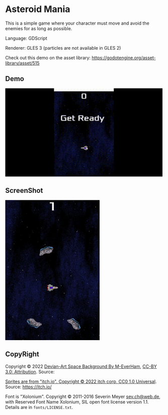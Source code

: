 # Asteroid Mania

This is a simple game where your character must move
and avoid the enemies for as long as possible.

Language: GDScript

Renderer: GLES 3 (particles are not available in GLES 2)

Check out this demo on the asset library: https://godotengine.org/asset-library/asset/515

## Demo

<img width="500px" src="Spaceship_demo.gif">

## ScreenShot 

<img width="300px" src="asteroid_mania.png">

## CopyRight
Copyright &copy; 2022 [Devian-Art Space Background By M-EverHam](https://www.deviantart.com/m-everham/art/Pixel-Space-BG-311101538), [CC-BY 3.0: Attribution](http://creativecommons.org/licenses/by/3.0/). Source: <a href="https://www.deviantart.com/m-everham/art/Pixel-Space-BG-311101538">

Sprites are from "itch.io". Copyright © 2022 itch corp, [CC0 1.0 Universal](http://creativecommons.org/publicdomain/zero/1.0/). Source: https://itch.io/

Font is "Xolonium". Copyright &copy; 2011-2016 Severin Meyer <sev.ch@web.de>, with Reserved Font Name Xolonium, SIL open font license version 1.1. Details are in `fonts/LICENSE.txt`.
